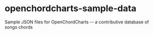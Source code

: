 openchordcharts-sample-data
===========================

Sample JSON files for OpenChordCharts -- a contributive database of songs chords
